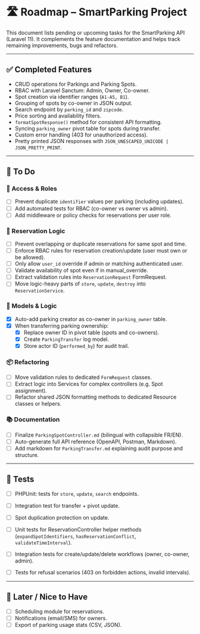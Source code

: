 # 🛣️ Roadmap – SmartParking Project

This document lists pending or upcoming tasks for the SmartParking API (Laravel 11). It complements the feature documentation and helps track remaining improvements, bugs and refactors.

---

## ✅ Completed Features

- CRUD operations for Parkings and Parking Spots.
- RBAC with Laravel Sanctum: Admin, Owner, Co-owner.
- Spot creation via identifier ranges (`A1-A5, B1`).
- Grouping of spots by co-owner in JSON output.
- Search endpoint by `parking_id` and `zipcode`.
- Price sorting and availability filters.
- `formatSpotResponse()` method for consistent API formatting.
- Syncing `parking_owner` pivot table for spots during transfer.
- Custom error handling (403 for unauthorized access).
- Pretty printed JSON responses with `JSON_UNESCAPED_UNICODE | JSON_PRETTY_PRINT`.

---

## 🚧 To Do

### 🔐 Access & Roles

- [ ] Prevent duplicate `identifier` values per parking (including updates).
- [ ] Add automated tests for RBAC (co-owner vs owner vs admin).
- [ ] Add middleware or policy checks for reservations per user role.

### 📆 Reservation Logic

- [ ] Prevent overlapping or duplicate reservations for same spot and time.
- [ ] Enforce RBAC rules for reservation creation/update (user must own or be allowed).
- [ ] Only allow `user_id` override if admin or matching authenticated user.
- [ ] Validate availability of spot even if in manual_override.
- [ ] Extract validation rules into `ReservationRequest` FormRequest.
- [ ] Move logic-heavy parts of `store`, `update`, `destroy` into `ReservationService`.

### 🧠 Models & Logic

- [X] Auto-add parking creator as co-owner in `parking_owner` table.
- [X] When transferring parking ownership:
  - [X] Replace owner ID in pivot table (spots and co-owners).
  - [X] Create `ParkingTransfer` log model.
  - [X] Store actor ID (`performed_by`) for audit trail.

### 📦 Refactoring

- [ ] Move validation rules to dedicated `FormRequest` classes.
- [ ] Extract logic into Services for complex controllers (e.g. Spot assignment).
- [ ] Refactor shared JSON formatting methods to dedicated Resource classes or helpers.

### 📚 Documentation

- [ ] Finalize `ParkingSpotController.md` (bilingual with collapsible FR/EN).
- [ ] Auto-generate full API reference (OpenAPI, Postman, Markdown).
- [ ] Add markdown for `ParkingTransfer.md` explaining audit purpose and structure.

---

## 🧪 Tests

- [ ] PHPUnit: tests for `store`, `update`, `search` endpoints.
- [ ] Integration test for transfer + pivot update.
- [ ] Spot duplication protection on update.

- [ ] Unit tests for ReservationController helper methods (`expandSpotIdentifiers`, `hasReservationConflict`, `validateTimeInterval`).
- [ ] Integration tests for create/update/delete workflows (owner, co-owner, admin).
- [ ] Tests for refusal scenarios (403 on forbidden actions, invalid intervals).

---

## 🎯 Later / Nice to Have

- [ ] Scheduling module for reservations.
- [ ] Notifications (email/SMS) for owners.
- [ ] Export of parking usage stats (CSV, JSON).
